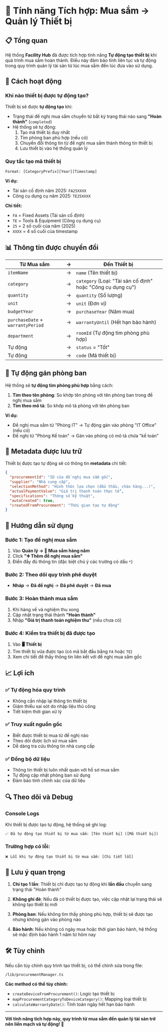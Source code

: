 # 🔄 Tính năng Tích hợp: Mua sắm → Quản lý Thiết bị

## 📋 Tổng quan

Hệ thống **Facility Hub** đã được tích hợp tính năng **Tự động tạo thiết bị** khi quá trình mua sắm hoàn thành. Điều này đảm bảo tính liên tục và tự động trong quy trình quản lý tài sản từ lúc mua sắm đến lúc đưa vào sử dụng.

## 🚀 Cách hoạt động

### Khi nào thiết bị được tự động tạo?
Thiết bị sẽ được **tự động tạo** khi:
- Trạng thái đề nghị mua sắm chuyển từ bất kỳ trạng thái nào sang **"Hoàn thành"** (`completed`)
- Hệ thống sẽ tự động:
  1. Tạo mã thiết bị duy nhất
  2. Tìm phòng ban phù hợp (nếu có)
  3. Chuyển đổi thông tin từ đề nghị mua sắm thành thông tin thiết bị
  4. Lưu thiết bị vào hệ thống quản lý

### Quy tắc tạo mã thiết bị
```
Format: [CategoryPrefix][Year][Timestamp]
```

**Ví dụ:**
- Tài sản cố định năm 2025: `FA25XXXX`
- Công cụ dụng cụ năm 2025: `TE25XXXX`

**Chi tiết:**
- `FA` = Fixed Assets (Tài sản cố định)
- `TE` = Tools & Equipment (Công cụ dụng cụ)
- `25` = 2 số cuối của năm (2025)
- `XXXX` = 4 số cuối của timestamp

## 📊 Thông tin được chuyển đổi

| **Từ Mua sắm** | **→** | **Đến Thiết bị** |
|---|---|---|
| `itemName` | → | `name` (Tên thiết bị) |
| `category` | → | `category` (Loại: "Tài sản cố định" hoặc "Công cụ dụng cụ") |
| `quantity` | → | `quantity` (Số lượng) |
| `unit` | → | `unit` (Đơn vị) |
| `budgetYear` | → | `purchaseYear` (Năm mua) |
| `purchaseDate` + `warrantyPeriod` | → | `warrantyUntil` (Hết hạn bảo hành) |
| `department` | → | `roomId` (Tự động tìm phòng phù hợp) |
| Tự động | → | `status` = "Tốt" |
| Tự động | → | `code` (Mã thiết bị) |

## 🏢 Tự động gán phòng ban

Hệ thống sẽ **tự động tìm phòng phù hợp** bằng cách:

1. **Tìm theo tên phòng**: So khớp tên phòng với tên phòng ban trong đề nghị mua sắm
2. **Tìm theo mô tả**: So khớp mô tả phòng với tên phòng ban

**Ví dụ:**
- Đề nghị mua sắm từ "Phòng IT" → Tự động gán vào phòng "IT Office" (nếu có)
- Đề nghị từ "Phòng Kế toán" → Gán vào phòng có mô tả chứa "kế toán"

## 💾 Metadata được lưu trữ

Thiết bị được tạo tự động sẽ có thông tin **metadata** chi tiết:

```json
{
  "procurementId": "ID của đề nghị mua sắm gốc",
  "supplier": "Nhà cung cấp",
  "selectionMethod": "Hình thức lựa chọn (đấu thầu, chào hàng...)",
  "actualPaymentValue": "Giá trị thanh toán thực tế",
  "specifications": "Thông số kỹ thuật",
  "autoCreated": true,
  "createdFromProcurement": "Thời gian tạo tự động"
}
```

## 🔧 Hướng dẫn sử dụng

### Bước 1: Tạo đề nghị mua sắm
1. Vào **Quản lý → 🛒 Mua sắm hàng năm**
2. Click **"➕ Thêm đề nghị mua sắm"**
3. Điền đầy đủ thông tin (đặc biệt chú ý các trường có dấu `*`)

### Bước 2: Theo dõi quy trình phê duyệt
- **Nháp** → **Đã đề nghị** → **Đã phê duyệt** → **Đã mua**

### Bước 3: Hoàn thành mua sắm
1. Khi hàng về và nghiệm thu xong
2. Cập nhật trạng thái thành **"Hoàn thành"**
3. Nhập **"Giá trị thanh toán nghiệm thu"** (nếu chưa có)

### Bước 4: Kiểm tra thiết bị đã được tạo
1. Vào **🖥️ Thiết bị**
2. Tìm thiết bị vừa được tạo (có mã bắt đầu bằng `FA` hoặc `TE`)
3. Xem chi tiết để thấy thông tin liên kết với đề nghị mua sắm gốc

## 📈 Lợi ích

### ✅ Tự động hóa quy trình
- Không cần nhập lại thông tin thiết bị
- Giảm thiểu sai sót do nhập liệu thủ công
- Tiết kiệm thời gian xử lý

### ✅ Truy xuất nguồn gốc
- Biết được thiết bị mua từ đề nghị nào
- Theo dõi được lịch sử mua sắm
- Dễ dàng tra cứu thông tin nhà cung cấp

### ✅ Đồng bộ dữ liệu
- Thông tin thiết bị luôn nhất quán với hồ sơ mua sắm
- Tự động cập nhật phòng ban sử dụng
- Đảm bảo tính chính xác của dữ liệu

## 🔍 Theo dõi và Debug

### Console Logs
Khi thiết bị được tạo tự động, hệ thống sẽ ghi log:
```
✅ Đã tự động tạo thiết bị từ mua sắm: [Tên thiết bị] ([Mã thiết bị])
```

### Trường hợp có lỗi:
```
❌ Lỗi khi tự động tạo thiết bị từ mua sắm: [Chi tiết lỗi]
```

## 🚨 Lưu ý quan trọng

1. **Chỉ tạo 1 lần**: Thiết bị chỉ được tạo tự động khi **lần đầu** chuyển sang trạng thái "Hoàn thành"

2. **Không ghi đè**: Nếu đã có thiết bị được tạo, việc cập nhật lại trạng thái sẽ không tạo thiết bị mới

3. **Phòng ban**: Nếu không tìm thấy phòng phù hợp, thiết bị sẽ được tạo nhưng không gán vào phòng nào

4. **Bảo hành**: Nếu không có ngày mua hoặc thời gian bảo hành, hệ thống sẽ mặc định bảo hành 1 năm từ hôm nay

## 🛠️ Tùy chỉnh

Nếu cần tùy chỉnh quy trình tạo thiết bị, có thể chỉnh sửa trong file:
```
/lib/procurementManager.ts
```

**Các method có thể tùy chỉnh:**
- `createDeviceFromProcurement()`: Logic tạo thiết bị
- `mapProcurementCategoryToDeviceCategory()`: Mapping loại thiết bị
- `calculateWarrantyDate()`: Tính toán ngày hết hạn bảo hành

---

**Với tính năng tích hợp này, quy trình từ mua sắm đến quản lý tài sản trở nên liền mạch và tự động! 🎉**

